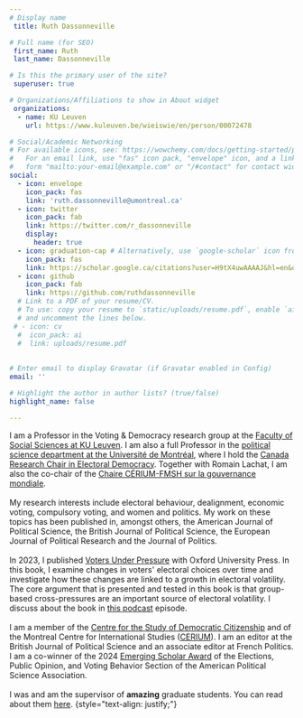 ```yaml
---
# Display name
 title: Ruth Dassonneville

# Full name (for SEO)
 first_name: Ruth
 last_name: Dassonneville

# Is this the primary user of the site?
 superuser: true

# Organizations/Affiliations to show in About widget
 organizations:
  - name: KU Leuven
    url: https://www.kuleuven.be/wieiswie/en/person/00072478

# Social/Academic Networking
# For available icons, see: https://wowchemy.com/docs/getting-started/page-builder/#icons
#   For an email link, use "fas" icon pack, "envelope" icon, and a link in the
#   form "mailto:your-email@example.com" or "/#contact" for contact widget.
social:
  - icon: envelope
    icon_pack: fas
    link: 'ruth.dassonneville@umontreal.ca'
  - icon: twitter
    icon_pack: fab
    link: https://twitter.com/r_dassonneville
    display:
      header: true
  - icon: graduation-cap # Alternatively, use `google-scholar` icon from `ai` icon pack
    icon_pack: fas
    link: https://scholar.google.ca/citations?user=H9tX4uwAAAAJ&hl=en&oi=ao
  - icon: github
    icon_pack: fab
    link: https://github.com/ruthdassonneville
  # Link to a PDF of your resume/CV.
  # To use: copy your resume to `static/uploads/resume.pdf`, enable `ai` icons in `params.yaml`,
  # and uncomment the lines below.
 # - icon: cv
  #  icon_pack: ai
  #  link: uploads/resume.pdf
    
    
# Enter email to display Gravatar (if Gravatar enabled in Config)
email: ''

# Highlight the author in author lists? (true/false)
highlight_name: false

---
```


I am a Professor in the Voting & Democracy research group at the [Faculty of Social Sciences at KU Leuven](https://soc.kuleuven.be/fsw/english). I am also a full Professor in the [political science department at the Université de Montréal](https://pol.umontreal.ca/accueil/), where I hold the [Canada Research Chair in Electoral Democracy](https://www.chairedemocratie.com/). Together with Romain Lachat, I am also the co-chair of the [Chaire CÉRIUM-FMSH sur la gouvernance mondiale](https://cerium.umontreal.ca/en/recherche-et-publications/unites-de-recherche/chaire-ceri-cerium/#blogue).   <br /> <br />
My research interests include electoral behaviour, dealignment, economic voting, compulsory voting, and women and politics. My work on these topics has been published in, amongst others, the American Journal of Political Science, the British Journal of Political Science, the European Journal of Political Research and the Journal of Politics.  <br /> <br />
In 2023, I published [Voters Under Pressure](https://global.oup.com/academic/product/voters-under-pressure-9780192894137?cc=ca&lang=en&) with Oxford University Press. In this book, I examine changes in voters' electoral choices over time and investigate how these changes are linked to a growth in electoral volatility. The core argument that is presented and tested in this book is that group-based cross-pressures are an important source of electoral volatility. I discuss about the book in [this podcast](https://podcasters.spotify.com/pod/show/ecpr/episodes/Voters-Under-Pressure-What-Drives-Electoral-Volatility-e2aum1e/a-aagvepr) episode.  <br /> <br />
I am a member of the [Centre for the Study of Democratic Citizenship](https://csdc-cecd.ca/) and of the Montreal Centre for International Studies ([CERIUM](https://cerium.umontreal.ca/accueil/)). I am an editor at the British Journal of Political Science and an associate editor at French Politics. I am a co-winner of the 2024 [Emerging Scholar Award](https://connect.apsanet.org/s32/awards/) of the Elections, Public Opinion, and Voting Behavior Section of the American Political Science Association.  <br /> <br />
I was and am the supervisor of **amazing** graduate students. You can read about them [here](https://www.chairedemocratie.com/members/).
{style="text-align: justify;"}
